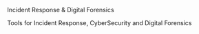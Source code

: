 Incident Response & Digital Forensics

Tools for Incident Response, CyberSecurity and Digital Forensics
